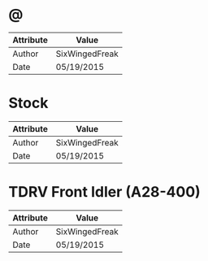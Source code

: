 # @
| Attribute | Value |
| ---  | ---     |
| Author | SixWingedFreak |
| Date | 05/19/2015 |
# Stock
| Attribute | Value |
| ---  | ---     |
| Author | SixWingedFreak |
| Date | 05/19/2015 |
# TDRV Front Idler (A28-400)
| Attribute | Value |
| ---  | ---     |
| Author | SixWingedFreak |
| Date | 05/19/2015 |
